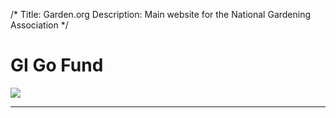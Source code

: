 /*
Title: Garden.org
Description: Main website for the National Gardening Association
*/

# GI Go Fund

<div>
	<img class="img-responsive img-rounded" src="/files/gigofund.png" />
</div>

***
